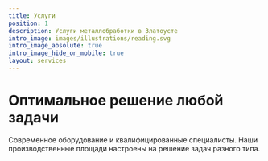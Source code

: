 ```yaml
---
title: Услуги
position: 1
description: Услуги металлобработки в Златоусте
intro_image: images/illustrations/reading.svg
intro_image_absolute: true
intro_image_hide_on_mobile: true
layout: services
---
```


# **Оптимальное решение любой задачи**

Cовременное оборудование и квалифицированные специалисты. Наши производственные площади настроены на решение задач разного типа.